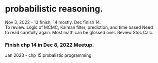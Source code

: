 # probabilistic reasoning.  

Nov 3, 2022 - 13 finish, 14 mostly. Dec finish 14.  
To review. Logic of MCMC, Kalman filter, prediction, and time based 
Need to read carefully again. Most math can be glossed over. Review Stoc Calc.   

### Finish chp 14 in Dec 8, 2022 Meetup.  
Jan 2023 - chp 15 probalistic programming

